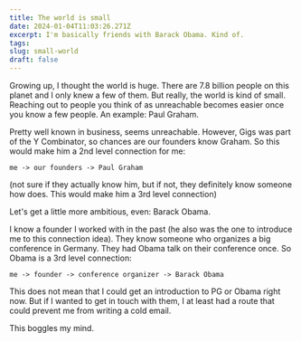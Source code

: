 ```yaml
---
title: The world is small
date: 2024-01-04T11:03:26.271Z
excerpt: I'm basically friends with Barack Obama. Kind of.
tags: 
slug: small-world
draft: false
---
```


Growing up, I thought the world is huge. There are 7.8 billion people on this planet and I only knew a few of them. But really, the world is kind of small. Reaching out to people you think of as unreachable becomes easier once you know a few people. An example: Paul Graham.

Pretty well known in business, seems unreachable. However, Gigs was part of the Y Combinator, so chances are our founders know Graham. So this would make him a 2nd level connection for me:

`me -> our founders -> Paul Graham`

(not sure if they actually know him, but if not, they definitely know someone how does. This would make him a 3rd level connection)

Let's get a little more ambitious, even: Barack Obama.

I know a founder I worked with in the past (he also was the one to introduce me to this connection idea). They know someone who organizes a big conference in Germany. They had Obama talk on their conference once. So Obama is a 3rd level connection:

`me -> founder -> conference organizer -> Barack Obama`

This does not mean that I could get an introduction to PG or Obama right now. But if I wanted to get in touch with them, I at least had a route that could prevent me from writing a cold email.

This boggles my mind.